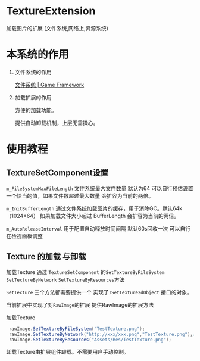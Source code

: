 # TextureExtension

加载图片的扩展   (文件系统,网络上,资源系统)

# 本系统的作用

1. 文件系统的作用

   [文件系统 | Game Framework](https://gameframework.cn/document/filesystem/)

2. 加载扩展的作用

   方便的加载功能。

   提供自动卸载机制，上层无需操心。

# 使用教程 

## TextureSetComponent设置

`m_FileSystemMaxFileLength`  文件系统最大文件数量 默认为64 可以自行预估设置一个恰当的值，如果文件数超过最大数量 会扩容为当前的两倍。

`m_InitBufferLength`  通过文件系统加载图片的缓存，用于消除GC。默认64k（1024*64） 如果加载文件大小超过 BufferLength 会扩容为当前的两倍。 

 `m_AutoReleaseInterval` 用于配置自动释放时间间隔  默认60s回收一次 可以自行在检视面板调整

## Texture 的加载 与卸载

加载Texture 通过 `TextureSetComponent` 的`SetTextureByFileSystem` `SetTextureByNetwork` `SetTextureByResources`方法

`SetTexture` 三个方法都需要提供一个 实现了`ISetTexture2dObject` 接口的对象。 

当前扩展中实现了对`RawImage`的扩展 提供RawImage的扩展方法

加载Texture

```csharp
 rawImage.SetTextureByFileSystem("TestTexture.png");
 rawImage.SetTextureByNetwork("http://xxx/xxx.png","TestTexture.png");//第二个参数是将网络图片保存到文件系统中的地址。可以不填写。
 rawImage.SetTextureByResources("Assets/Res/TestTexture.png");
```

卸载Texture由扩展组件卸载。不需要用户手动控制。